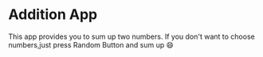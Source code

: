 # Addition App
This app provides you to sum up two numbers. If you don't want to choose numbers,just press Random Button and sum up :smile:

